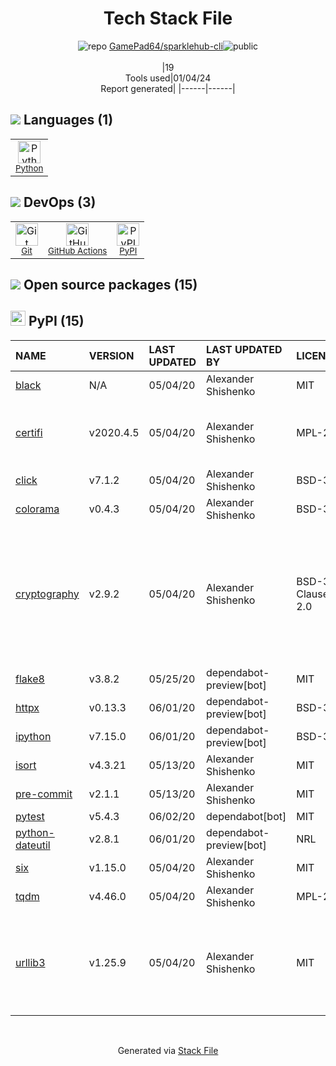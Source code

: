 <!--
&lt;--- Readme.md Snippet without images Start ---&gt;
## Tech Stack
GamePad64/sparklehub-cli is built on the following main stack:

- [Python](https://www.python.org) – Languages
- [GitHub Actions](https://github.com/features/actions) – Continuous Integration

Full tech stack [here](/techstack.md)

&lt;--- Readme.md Snippet without images End ---&gt;

&lt;--- Readme.md Snippet with images Start ---&gt;
## Tech Stack
GamePad64/sparklehub-cli is built on the following main stack:

- <img width='25' height='25' src='https://img.stackshare.io/service/993/pUBY5pVj.png' alt='Python'/> [Python](https://www.python.org) – Languages
- <img width='25' height='25' src='https://img.stackshare.io/service/11563/actions.png' alt='GitHub Actions'/> [GitHub Actions](https://github.com/features/actions) – Continuous Integration

Full tech stack [here](/techstack.md)

&lt;--- Readme.md Snippet with images End ---&gt;
-->
<div align="center">

# Tech Stack File
![](https://img.stackshare.io/repo.svg "repo") [GamePad64/sparklehub-cli](https://github.com/GamePad64/sparklehub-cli)![](https://img.stackshare.io/public_badge.svg "public")
<br/><br/>
|19<br/>Tools used|01/04/24 <br/>Report generated|
|------|------|
</div>

## <img src='https://img.stackshare.io/languages.svg'/> Languages (1)
<table><tr>
  <td align='center'>
  <img width='36' height='36' src='https://img.stackshare.io/service/993/pUBY5pVj.png' alt='Python'>
  <br>
  <sub><a href="https://www.python.org">Python</a></sub>
  <br>
  <sub></sub>
</td>

</tr>
</table>

## <img src='https://img.stackshare.io/devops.svg'/> DevOps (3)
<table><tr>
  <td align='center'>
  <img width='36' height='36' src='https://img.stackshare.io/service/1046/git.png' alt='Git'>
  <br>
  <sub><a href="http://git-scm.com/">Git</a></sub>
  <br>
  <sub></sub>
</td>

<td align='center'>
  <img width='36' height='36' src='https://img.stackshare.io/service/11563/actions.png' alt='GitHub Actions'>
  <br>
  <sub><a href="https://github.com/features/actions">GitHub Actions</a></sub>
  <br>
  <sub></sub>
</td>

<td align='center'>
  <img width='36' height='36' src='https://img.stackshare.io/service/12572/-RIWgodF_400x400.jpg' alt='PyPI'>
  <br>
  <sub><a href="https://pypi.org/">PyPI</a></sub>
  <br>
  <sub></sub>
</td>

</tr>
</table>


## <img src='https://img.stackshare.io/group.svg' /> Open source packages (15)</h2>

## <img width='24' height='24' src='https://img.stackshare.io/service/12572/-RIWgodF_400x400.jpg'/> PyPI (15)

|NAME|VERSION|LAST UPDATED|LAST UPDATED BY|LICENSE|VULNERABILITIES|
|:------|:------|:------|:------|:------|:------|
|[black](https://pypi.org/project/black)|N/A|05/04/20|Alexander Shishenko |MIT|N/A|
|[certifi](https://pypi.org/project/certifi)|v2020.4.5|05/04/20|Alexander Shishenko |MPL-2.0|[CVE-2023-37920](https://github.com/advisories/GHSA-xqr8-7jwr-rhp7) (High)<br/>[CVE-2022-23491](https://github.com/advisories/GHSA-43fp-rhv2-5gv8) (Moderate)|
|[click](https://pypi.org/project/click)|v7.1.2|05/04/20|Alexander Shishenko |BSD-3-Clause|N/A|
|[colorama](https://pypi.org/project/colorama)|v0.4.3|05/04/20|Alexander Shishenko |BSD-3-Clause|N/A|
|[cryptography](https://pypi.org/project/cryptography)|v2.9.2|05/04/20|Alexander Shishenko |BSD-3-Clause,Apache-2.0|[CVE-2023-0286](https://github.com/advisories/GHSA-x4qr-2fvf-3mr5) (High)<br/>[CVE-2020-25659](https://github.com/advisories/GHSA-hggm-jpg3-v476) (Moderate)<br/>[CVE-2023-23931](https://github.com/advisories/GHSA-w7pp-m8wf-vj6r) (Moderate)<br/>[](https://github.com/advisories/GHSA-jm77-qphf-c4w8) (Low)<br/>[](https://github.com/advisories/GHSA-v8gr-m533-ghj9) (Low)<br/>[](https://github.com/advisories/GHSA-5cpq-8wj7-hf2v) (Low)|
|[flake8](https://pypi.org/project/flake8)|v3.8.2|05/25/20|dependabot-preview[bot] |MIT|N/A|
|[httpx](https://pypi.org/project/httpx)|v0.13.3|06/01/20|dependabot-preview[bot] |BSD-3-Clause|[CVE-2021-41945](https://github.com/advisories/GHSA-h8pj-cxx2-jfg2) (Critical)|
|[ipython](https://pypi.org/project/ipython)|v7.15.0|06/01/20|dependabot-preview[bot] |BSD-3-Clause|[CVE-2022-21699](https://github.com/advisories/GHSA-pq7m-3gw7-gq5x) (High)|
|[isort](https://pypi.org/project/isort)|v4.3.21|05/13/20|Alexander Shishenko |MIT|N/A|
|[pre-commit](https://pypi.org/project/pre-commit)|v2.1.1|05/13/20|Alexander Shishenko |MIT|N/A|
|[pytest](https://pypi.org/project/pytest)|v5.4.3|06/02/20|dependabot[bot] |MIT|N/A|
|[python-dateutil](https://pypi.org/project/python-dateutil)|v2.8.1|06/01/20|dependabot-preview[bot] |NRL|N/A|
|[six](https://pypi.org/project/six)|v1.15.0|05/04/20|Alexander Shishenko |MIT|N/A|
|[tqdm](https://pypi.org/project/tqdm)|v4.46.0|05/04/20|Alexander Shishenko |MPL-2.0,MIT|N/A|
|[urllib3](https://pypi.org/project/urllib3)|v1.25.9|05/04/20|Alexander Shishenko |MIT|[CVE-2021-33503](https://github.com/advisories/GHSA-q2q7-5pp4-w6pg) (High)<br/>[CVE-2023-45803](https://github.com/advisories/GHSA-g4mx-q9vg-27p4) (Moderate)<br/>[CVE-2023-43804](https://github.com/advisories/GHSA-v845-jxx5-vc9f) (Moderate)|

<br/>
<div align='center'>

Generated via [Stack File](https://github.com/marketplace/stack-file)
